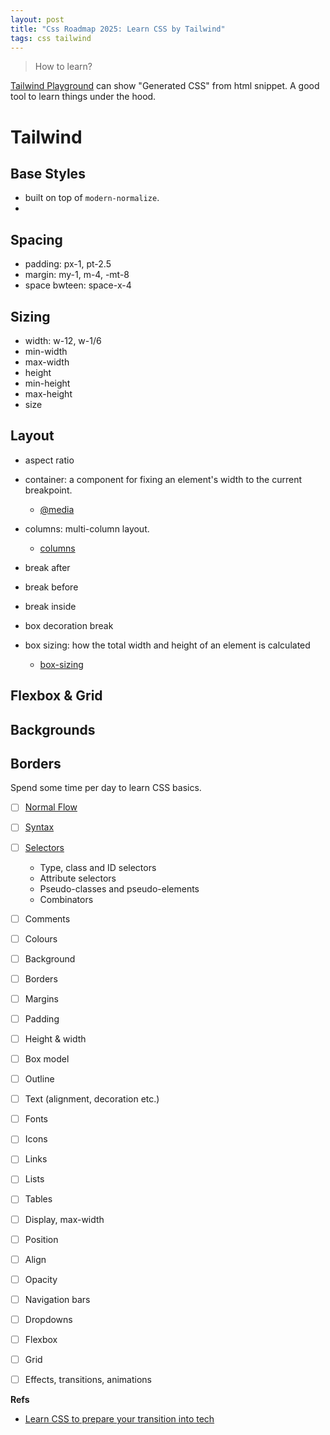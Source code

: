 ```yaml
---
layout: post
title: "Css Roadmap 2025: Learn CSS by Tailwind"
tags: css tailwind
---
```


> How to learn?

[Tailwind Playground](https://play.tailwindcss.com) can show "Generated CSS" from html snippet. A good tool to learn things under the hood.


# Tailwind

## Base Styles

- built on top of `modern-normalize`.
- 

## Spacing

- padding: px-1, pt-2.5
- margin: my-1, m-4, -mt-8
- space bwteen: space-x-4

## Sizing

- width: w-12, w-1/6
- min-width
- max-width
- height
- min-height
- max-height
- size

## Layout

- aspect ratio
- container: a component for fixing an element's width to the current breakpoint.
    - [@media](https://developer.mozilla.org/en-US/docs/Web/CSS/@media)
- columns: multi-column layout.
    - [columns](https://developer.mozilla.org/en-US/docs/Web/CSS/columns)

- break after
- break before
- break inside
- box decoration break
- box sizing: how the total width and height of an element is calculated
    - [box-sizing](https://developer.mozilla.org/en-US/docs/Web/CSS/box-sizing)

## Flexbox & Grid

## Backgrounds

## Borders



Spend some time per day to learn CSS basics.

- [ ] [Normal Flow](https://developer.mozilla.org/en-US/docs/Learn/CSS/CSS_layout/Normal_Flow)
- [ ] [Syntax](https://developer.mozilla.org/en-US/docs/Web/CSS/Syntax)
- [ ] [Selectors](https://developer.mozilla.org/en-US/docs/Learn/CSS/Building_blocks/Selectors)
    - Type, class and ID selectors
    - Attribute selectors
    - Pseudo-classes and pseudo-elements
    - Combinators
- [ ] Comments
- [ ] Colours
- [ ] Background
- [ ] Borders
- [ ] Margins
- [ ] Padding
- [ ] Height & width
- [ ] Box model
- [ ] Outline
- [ ] Text (alignment, decoration etc.)
- [ ] Fonts
- [ ] Icons
- [ ] Links
- [ ] Lists
- [ ] Tables
- [ ] Display, max-width
- [ ] Position
- [ ] Align
- [ ] Opacity
- [ ] Navigation bars
- [ ] Dropdowns
- [ ] Flexbox
- [ ] Grid
- [ ] Effects, transitions, animations


**Refs**
- [Learn CSS to prepare your transition into tech](https://transitionintotech.com/learn-css/)
